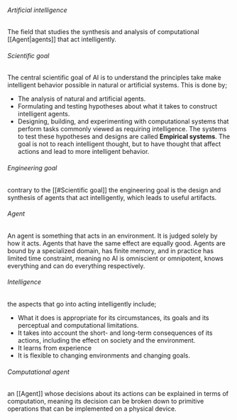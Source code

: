 ###### Artificial intelligence
The field that studies the synthesis and analysis of computational [[Agent|agents]] that act intelligently. 
###### Scientific goal
The central scientific goal of AI is to understand the principles take make intelligent behavior possible in natural or artificial systems. This is done by;
* The analysis of natural and artificial agents.
* Formulating and testing hypotheses about what it takes to construct intelligent agents.
* Designing, building, and experimenting with computational systems that perform tasks commonly viewed as requiring intelligence.
The systems to test these hypotheses and designs are called **Empirical systems**. The goal is not to reach intelligent thought, but to have thought that affect actions and lead to more intelligent behavior.
###### Engineering goal
contrary to the [[#Scientific goal]] the engineering goal is the design and synthesis of agents that act intelligently, which leads to useful artifacts.
###### Agent
An agent is something that acts in an environment. It is judged solely by how it acts. Agents that have the same effect are equally good. Agents are bound by a specialized domain, has finite memory, and in practice has limited time constraint, meaning no AI is omniscient or omnipotent, knows everything and can do everything respectively.
###### Intelligence
the aspects that go into acting intelligently include;
* What it does is appropriate for its circumstances, its goals and its perceptual and computational limitations.
* It takes into account the short- and long-term consequences of its actions, including the effect on society and the environment.
* It learns from experience
* It is flexible to changing environments and changing goals.

###### Computational agent
an [[Agent]] whose decisions about its actions can be explained in terms of computation, meaning its decision can be broken down to primitive operations that can be implemented on a physical device. 


